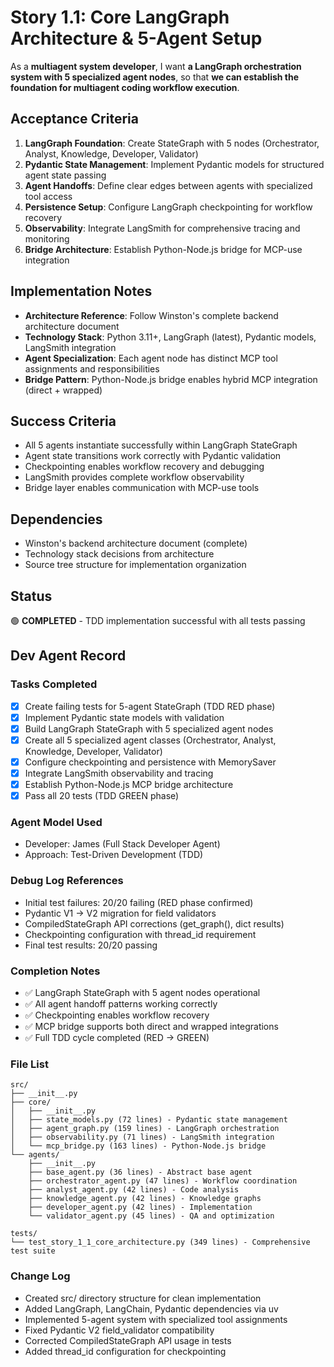 # Story 1.1: Core LangGraph Architecture & 5-Agent Setup

As a **multiagent system developer**,
I want **a LangGraph orchestration system with 5 specialized agent nodes**,
so that **we can establish the foundation for multiagent coding workflow execution**.

## Acceptance Criteria

1. **LangGraph Foundation**: Create StateGraph with 5 nodes (Orchestrator, Analyst, Knowledge, Developer, Validator)
2. **Pydantic State Management**: Implement Pydantic models for structured agent state passing
3. **Agent Handoffs**: Define clear edges between agents with specialized tool access
4. **Persistence Setup**: Configure LangGraph checkpointing for workflow recovery
5. **Observability**: Integrate LangSmith for comprehensive tracing and monitoring
6. **Bridge Architecture**: Establish Python-Node.js bridge for MCP-use integration

## Implementation Notes

- **Architecture Reference**: Follow Winston's complete backend architecture document
- **Technology Stack**: Python 3.11+, LangGraph (latest), Pydantic models, LangSmith integration
- **Agent Specialization**: Each agent node has distinct MCP tool assignments and responsibilities
- **Bridge Pattern**: Python-Node.js bridge enables hybrid MCP integration (direct + wrapped)

## Success Criteria

- All 5 agents instantiate successfully within LangGraph StateGraph
- Agent state transitions work correctly with Pydantic validation
- Checkpointing enables workflow recovery and debugging
- LangSmith provides complete workflow observability
- Bridge layer enables communication with MCP-use tools

## Dependencies

- Winston's backend architecture document (complete)
- Technology stack decisions from architecture
- Source tree structure for implementation organization

## Status

🟢 **COMPLETED** - TDD implementation successful with all tests passing

## Dev Agent Record

### Tasks Completed
- [x] Create failing tests for 5-agent StateGraph (TDD RED phase)
- [x] Implement Pydantic state models with validation
- [x] Build LangGraph StateGraph with 5 specialized agent nodes
- [x] Create all 5 specialized agent classes (Orchestrator, Analyst, Knowledge, Developer, Validator)
- [x] Configure checkpointing and persistence with MemorySaver
- [x] Integrate LangSmith observability and tracing
- [x] Establish Python-Node.js MCP bridge architecture
- [x] Pass all 20 tests (TDD GREEN phase)

### Agent Model Used
- Developer: James (Full Stack Developer Agent)
- Approach: Test-Driven Development (TDD)

### Debug Log References
- Initial test failures: 20/20 failing (RED phase confirmed)
- Pydantic V1 → V2 migration for field validators
- CompiledStateGraph API corrections (get_graph(), dict results)
- Checkpointing configuration with thread_id requirement
- Final test results: 20/20 passing

### Completion Notes
- ✅ LangGraph StateGraph with 5 agent nodes operational
- ✅ All agent handoff patterns working correctly
- ✅ Checkpointing enables workflow recovery
- ✅ MCP bridge supports both direct and wrapped integrations
- ✅ Full TDD cycle completed (RED → GREEN)

### File List
```
src/
├── __init__.py
├── core/
│   ├── __init__.py
│   ├── state_models.py (72 lines) - Pydantic state management
│   ├── agent_graph.py (159 lines) - LangGraph orchestration
│   ├── observability.py (71 lines) - LangSmith integration
│   └── mcp_bridge.py (163 lines) - Python-Node.js bridge
└── agents/
    ├── __init__.py
    ├── base_agent.py (36 lines) - Abstract base agent
    ├── orchestrator_agent.py (47 lines) - Workflow coordination
    ├── analyst_agent.py (42 lines) - Code analysis
    ├── knowledge_agent.py (42 lines) - Knowledge graphs
    ├── developer_agent.py (42 lines) - Implementation
    └── validator_agent.py (45 lines) - QA and optimization

tests/
└── test_story_1_1_core_architecture.py (349 lines) - Comprehensive test suite
```

### Change Log
- Created src/ directory structure for clean implementation
- Added LangGraph, LangChain, Pydantic dependencies via uv
- Implemented 5-agent system with specialized tool assignments
- Fixed Pydantic V2 field_validator compatibility
- Corrected CompiledStateGraph API usage in tests
- Added thread_id configuration for checkpointing